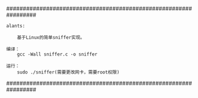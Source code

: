#################################################################
	
	alants:	
	
		基于Linux的简单sniffer实现。			
	
	编译：								
		gcc -Wall sniffer.c -o sniffer			
	
	运行：							
		sudo ./sniffer(需要更改网卡，需要root权限)	
								
#################################################################
